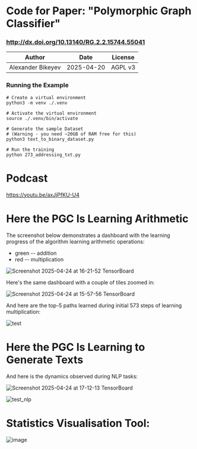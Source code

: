 # Code for Paper: "Polymorphic Graph Classifier"
### http://dx.doi.org/10.13140/RG.2.2.15744.55041

| Author | Date | License |
| ------ | ---- | ------- |
| Alexander Bikeyev | 2025-04-20 | AGPL v3 |

### Running the Example
```
# Create a virtual environment
python3 -m venv ./.venv

# Activate the virtual environment
source ./.venv/bin/activate

# Generate the sample Dataset
# (Warning - you need ~20GB of RAM free for this)
python3 text_to_binary_dataset.py

# Run the training
python 273_addressing_txt.py
```


# Podcast

https://youtu.be/axJjPfKU-U4


# Here the PGC Is Learning Arithmetic

The screenshot below demonstrates a dashboard with the learning progress of the algorithm learning arithmetic operations:
- green -- addition
- red -- multiplication

![Screenshot 2025-04-24 at 16-21-52 TensorBoard](https://github.com/user-attachments/assets/a5a9a97f-abe1-4a8d-b97b-472d73cc634a)


Here's the same dashboard with a couple of tiles zoomed in:

![Screenshot 2025-04-24 at 15-57-56 TensorBoard](https://github.com/user-attachments/assets/6a22bee8-fceb-4274-be07-79d5889b2de7)


And here are the top-5 paths learned during initial 573 steps of learning multiplication:

![test](https://github.com/user-attachments/assets/3df2a71b-46d4-4e9b-9d4c-a33e4d009b29)


# Here the PGC Is Learning to Generate Texts

And here is the dynamics observed during NLP tasks:

![Screenshot 2025-04-24 at 17-12-13 TensorBoard](https://github.com/user-attachments/assets/383715ef-e86d-492a-bef6-6a0bc6202c6a)

![test_nlp](https://github.com/user-attachments/assets/a592aa7a-73d1-4f07-9084-8178e8d73a67)


# Statistics Visualisation Tool:

![image](https://github.com/user-attachments/assets/8016ee33-5c04-42f3-ba25-5f2b60406759)


